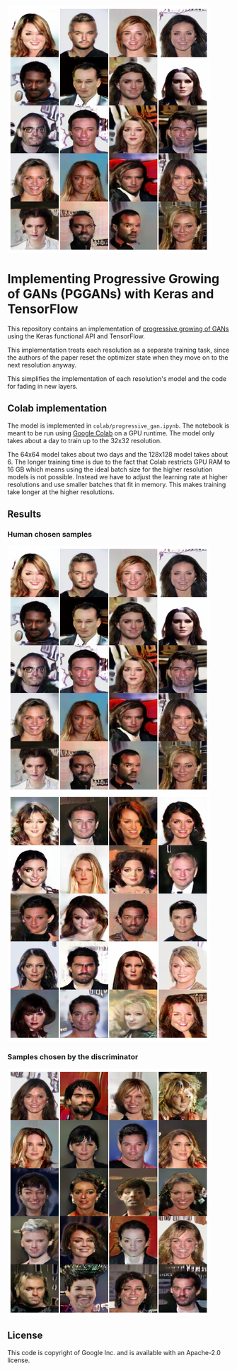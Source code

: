 <img src="./deepfakes.png">

# Implementing Progressive Growing of GANs (PGGANs) with Keras and TensorFlow

This repository contains an implementation of
[progressive growing of GANs](https://arxiv.org/abs/1710.10196)
using the Keras functional API and TensorFlow.

This implementation treats each resolution as a separate training task,
since the authors of the paper reset the optimizer state when they move
on to the next resolution anyway.

This simplifies the implementation of each resolution's model and the
code for fading in new layers.

## Colab implementation

The model is implemented in `colab/progressive_gan.ipynb`. The notebook is meant
to be run using [Google Colab](https://colab.research.google.com) on a
GPU runtime. The model only takes about a day to train up to the 32x32 resolution.

The 64x64 model takes about two days and the 128x128 model takes about 6.
The longer training time is due to the fact that Colab restricts GPU RAM to
16 GB which means using the ideal batch size for the higher resolution models
is not possible. Instead we have to adjust the learning rate at higher resolutions
and use smaller batches that fit in memory. This makes training take longer
at the higher resolutions.

## Results

### Human chosen samples

<img src="./deepfakes.png"><img src="./deepfakes2.png">

### Samples chosen by the discriminator

<img src="./discriminators_choice.png">

## License

This code is copyright of Google Inc. and is available with an Apache-2.0 license.
